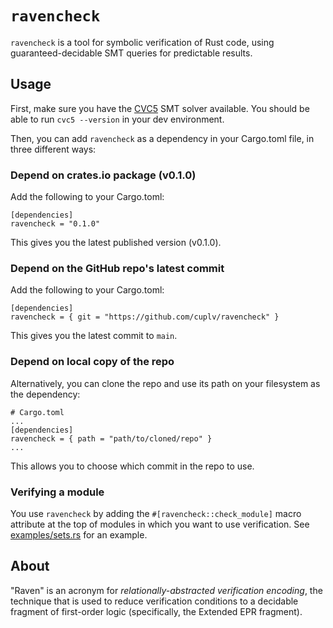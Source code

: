 # `ravencheck`

`ravencheck` is a tool for symbolic verification of Rust code, using guaranteed-decidable SMT queries for predictable results.

## Usage

First, make sure you have the [CVC5](https://cvc5.github.io/) SMT
solver available. You should be able to run `cvc5 --version` in your
dev environment.

Then, you can add `ravencheck` as a dependency in your Cargo.toml
file, in three different ways:

### Depend on crates.io package (v0.1.0)

Add the following to your Cargo.toml:

```
[dependencies]
ravencheck = "0.1.0"
```

This gives you the latest published version (v0.1.0).

### Depend on the GitHub repo's latest commit

Add the following to your Cargo.toml:

```
[dependencies]
ravencheck = { git = "https://github.com/cuplv/ravencheck" }
```

This gives you the latest commit to `main`.

### Depend on local copy of the repo

Alternatively, you can clone the repo and use its path on your
filesystem as the dependency:

```
# Cargo.toml
...
[dependencies]
ravencheck = { path = "path/to/cloned/repo" }
...
```

This allows you to choose which commit in the repo to use.

### Verifying a module

You use `ravencheck` by adding the `#[ravencheck::check_module]` macro
attribute at the top of modules in which you want to use
verification. See [examples/sets.rs](./examples/sets.rs) for an
example.

## About

"Raven" is an acronym for *relationally-abstracted verification
encoding*, the technique that is used to reduce verification
conditions to a decidable fragment of first-order logic (specifically,
the Extended EPR fragment).
